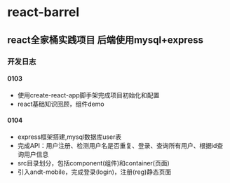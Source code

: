 # react-barrel
## react全家桶实践项目 后端使用mysql+express
### 开发日志
#### 0103 
- 使用create-react-app脚手架完成项目初始化和配置
- react基础知识回顾，组件demo

#### 0104 
- express框架搭建,mysql数据库user表
- 完成API：用户注册、检测用户名是否重复、登录、查询所有用户、根据id查询用户信息
- src目录划分，包括component(组件)和container(页面)
- 引入andt-mobile，完成登录(login)，注册(reg)静态页面